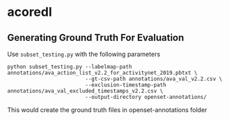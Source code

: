 # acoredl

## Generating Ground Truth For Evaluation

Use `subset_testing.py` with the following parameters

```
python subset_testing.py --labelmap-path annotations/ava_action_list_v2.2_for_activitynet_2019.pbtxt \
                         --gt-csv-path annotations/ava_val_v2.2.csv \
                         --exclusion-timestamp-path annotations/ava_val_excluded_timestamps_v2.2.csv \
                         --output-directory openset-annotations/
```
This would create the ground truth files in openset-annotations folder
